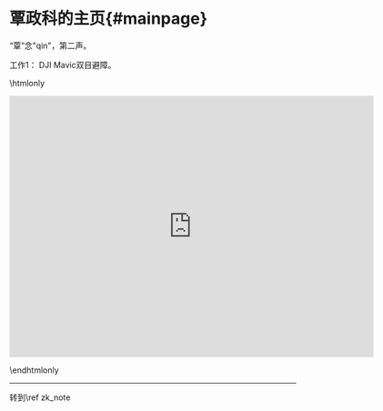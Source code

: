 覃政科的主页{#mainpage}
======================

“覃”念"qin"，第二声。

工作1： DJI Mavic双目避障。

\htmlonly

<iframe src="https://player.bilibili.com/player.html?aid=32639123&bvid=BV1VW411S7o5&cid=57114943&page=1" scrolling="no" border="0" frameborder="no" framespacing="0" allowfullscreen="true" style="width:640px; height:460px"> </iframe>

\endhtmlonly

<hr>
转到\ref zk_note

